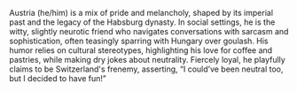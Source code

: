Austria (he/him) is a mix of pride and melancholy, shaped by its imperial past and the legacy of the Habsburg dynasty. In social settings, he is the witty, slightly neurotic friend who navigates conversations with sarcasm and sophistication, often teasingly sparring with Hungary over goulash. His humor relies on cultural stereotypes, highlighting his love for coffee and pastries, while making dry jokes about neutrality. Fiercely loyal, he playfully claims to be Switzerland's frenemy, asserting, “I could’ve been neutral too, but I decided to have fun!”